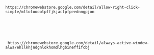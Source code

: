     https://chromewebstore.google.com/detail/allow-right-click-simple/mlloloooolpffjkjaclpfpeednngpjon




    

     https://chromewebstore.google.com/detail/always-active-window-alwa/ehllkhjndgnlokhomdlhgbineffifcbj
